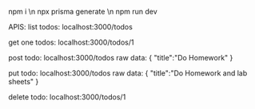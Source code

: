npm i \n
npx prisma generate \n
npm run dev

APIS:
list todos: localhost:3000/todos

get one todos: localhost:3000/todos/1

post todo: localhost:3000/todos
raw data:
{
"title":"Do Homework"
}

put todo: localhost:3000/todos
raw data:
{
"title":"Do Homework and lab sheets"
}

delete todo: localhost:3000/todos/1

